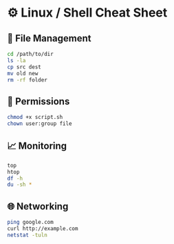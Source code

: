 # ⚙️ Linux / Shell Cheat Sheet

## 📁 File Management
```bash
cd /path/to/dir
ls -la
cp src dest
mv old new
rm -rf folder
```

## 🔐 Permissions
```bash
chmod +x script.sh
chown user:group file
```

## 📈 Monitoring
```bash
top
htop
df -h
du -sh *
```

## 🌐 Networking
```bash
ping google.com
curl http://example.com
netstat -tuln
```